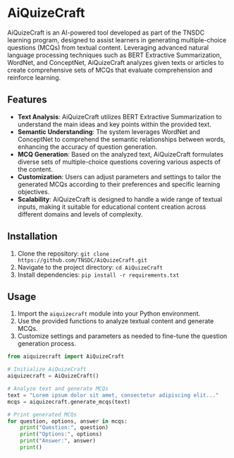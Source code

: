 # AiQuizeCraft

AiQuizeCraft is an AI-powered tool developed as part of the TNSDC learning program, designed to assist learners in generating multiple-choice questions (MCQs) from textual content. Leveraging advanced natural language processing techniques such as BERT Extractive Summarization, WordNet, and ConceptNet, AiQuizeCraft analyzes given texts or articles to create comprehensive sets of MCQs that evaluate comprehension and reinforce learning.

## Features

- **Text Analysis**: AiQuizeCraft utilizes BERT Extractive Summarization to understand the main ideas and key points within the provided text.
- **Semantic Understanding**: The system leverages WordNet and ConceptNet to comprehend the semantic relationships between words, enhancing the accuracy of question generation.
- **MCQ Generation**: Based on the analyzed text, AiQuizeCraft formulates diverse sets of multiple-choice questions covering various aspects of the content.
- **Customization**: Users can adjust parameters and settings to tailor the generated MCQs according to their preferences and specific learning objectives.
- **Scalability**: AiQuizeCraft is designed to handle a wide range of textual inputs, making it suitable for educational content creation across different domains and levels of complexity.

## Installation

1. Clone the repository: `git clone https://github.com/TNSDC/AiQuizeCraft.git`
2. Navigate to the project directory: `cd AiQuizeCraft`
3. Install dependencies: `pip install -r requirements.txt`

## Usage

1. Import the `aiquizecraft` module into your Python environment.
2. Use the provided functions to analyze textual content and generate MCQs.
3. Customize settings and parameters as needed to fine-tune the question generation process.

```python
from aiquizecraft import AiQuizeCraft

# Initialize AiQuizeCraft
aiquizecraft = AiQuizeCraft()

# Analyze text and generate MCQs
text = "Lorem ipsum dolor sit amet, consectetur adipiscing elit..."
mcqs = aiquizecraft.generate_mcqs(text)

# Print generated MCQs
for question, options, answer in mcqs:
    print("Question:", question)
    print("Options:", options)
    print("Answer:", answer)
    print()
